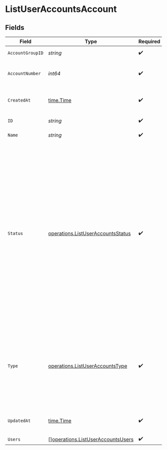 # ListUserAccountsAccount


## Fields

| Field                                                                                                                                                                                                                                                                                                                                                                                                                                                                          | Type                                                                                                                                                                                                                                                                                                                                                                                                                                                                           | Required                                                                                                                                                                                                                                                                                                                                                                                                                                                                       | Description                                                                                                                                                                                                                                                                                                                                                                                                                                                                    |
| ------------------------------------------------------------------------------------------------------------------------------------------------------------------------------------------------------------------------------------------------------------------------------------------------------------------------------------------------------------------------------------------------------------------------------------------------------------------------------ | ------------------------------------------------------------------------------------------------------------------------------------------------------------------------------------------------------------------------------------------------------------------------------------------------------------------------------------------------------------------------------------------------------------------------------------------------------------------------------ | ------------------------------------------------------------------------------------------------------------------------------------------------------------------------------------------------------------------------------------------------------------------------------------------------------------------------------------------------------------------------------------------------------------------------------------------------------------------------------ | ------------------------------------------------------------------------------------------------------------------------------------------------------------------------------------------------------------------------------------------------------------------------------------------------------------------------------------------------------------------------------------------------------------------------------------------------------------------------------ |
| `AccountGroupID`                                                                                                                                                                                                                                                                                                                                                                                                                                                               | *string*                                                                                                                                                                                                                                                                                                                                                                                                                                                                       | :heavy_check_mark:                                                                                                                                                                                                                                                                                                                                                                                                                                                             | Account group unique identifier.                                                                                                                                                                                                                                                                                                                                                                                                                                               |
| `AccountNumber`                                                                                                                                                                                                                                                                                                                                                                                                                                                                | *int64*                                                                                                                                                                                                                                                                                                                                                                                                                                                                        | :heavy_check_mark:                                                                                                                                                                                                                                                                                                                                                                                                                                                             | The serial account number of the account in the account group.                                                                                                                                                                                                                                                                                                                                                                                                                 |
| `CreatedAt`                                                                                                                                                                                                                                                                                                                                                                                                                                                                    | [time.Time](https://pkg.go.dev/time#Time)                                                                                                                                                                                                                                                                                                                                                                                                                                      | :heavy_check_mark:                                                                                                                                                                                                                                                                                                                                                                                                                                                             | Date and time when the resource was created. [RFC 3339-5](https://datatracker.ietf.org/doc/html/rfc3339#section-5.6), [ISO8601 UTC](https://www.iso.org/iso-8601-date-and-time-format.html)                                                                                                                                                                                                                                                                                    |
| `ID`                                                                                                                                                                                                                                                                                                                                                                                                                                                                           | *string*                                                                                                                                                                                                                                                                                                                                                                                                                                                                       | :heavy_check_mark:                                                                                                                                                                                                                                                                                                                                                                                                                                                             | Account unique identifier.                                                                                                                                                                                                                                                                                                                                                                                                                                                     |
| `Name`                                                                                                                                                                                                                                                                                                                                                                                                                                                                         | *string*                                                                                                                                                                                                                                                                                                                                                                                                                                                                       | :heavy_check_mark:                                                                                                                                                                                                                                                                                                                                                                                                                                                             | The name of the account.                                                                                                                                                                                                                                                                                                                                                                                                                                                       |
| `Status`                                                                                                                                                                                                                                                                                                                                                                                                                                                                       | [operations.ListUserAccountsStatus](../../../pkg/models/operations/listuseraccountsstatus.md)                                                                                                                                                                                                                                                                                                                                                                                  | :heavy_check_mark:                                                                                                                                                                                                                                                                                                                                                                                                                                                             | The status of the account<br/>* PENDING_APPROVAL - Account approval is pending - the account is visible through our API but cannot be acted on.<br/>* ACTIVE - Account is active - full functionality of the Investment API is accessible.<br/>* CLOSING - Account is closing - only sell orders or the transfer of positions out are permissible before the account is closed.<br/>* CLOSED - Account is closed with zero balance successfully.<br/>* LOCKED - Account is locked for all actions. |
| `Type`                                                                                                                                                                                                                                                                                                                                                                                                                                                                         | [operations.ListUserAccountsType](../../../pkg/models/operations/listuseraccountstype.md)                                                                                                                                                                                                                                                                                                                                                                                      | :heavy_check_mark:                                                                                                                                                                                                                                                                                                                                                                                                                                                             | Account type.<br/>* TRADING - Orders in accounts of this type are created on a specific instrument basis.<br/>* PORTFOLIO - Orders in accounts of this type are created on a portfolio basis and additional portfolio functionality is available.                                                                                                                                                                                                                              |
| `UpdatedAt`                                                                                                                                                                                                                                                                                                                                                                                                                                                                    | [time.Time](https://pkg.go.dev/time#Time)                                                                                                                                                                                                                                                                                                                                                                                                                                      | :heavy_check_mark:                                                                                                                                                                                                                                                                                                                                                                                                                                                             | Date and time when the resource was last updated. [RFC 3339-5](https://datatracker.ietf.org/doc/html/rfc3339#section-5.6), [ISO8601 UTC](https://www.iso.org/iso-8601-date-and-time-format.html)                                                                                                                                                                                                                                                                               |
| `Users`                                                                                                                                                                                                                                                                                                                                                                                                                                                                        | [][operations.ListUserAccountsUsers](../../../pkg/models/operations/listuseraccountsusers.md)                                                                                                                                                                                                                                                                                                                                                                                  | :heavy_check_mark:                                                                                                                                                                                                                                                                                                                                                                                                                                                             | N/A                                                                                                                                                                                                                                                                                                                                                                                                                                                                            |